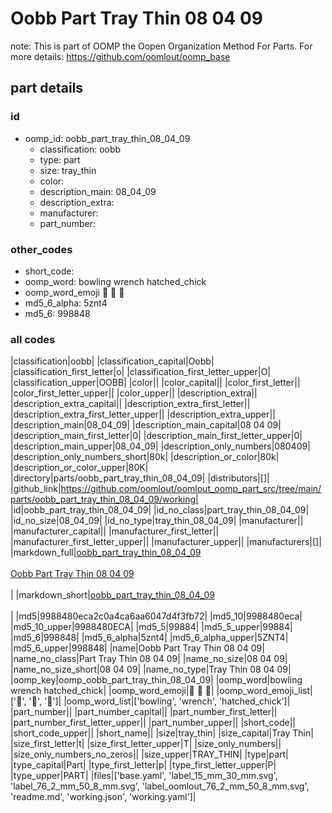 # Oobb Part Tray Thin 08 04 09  

note: This is part of OOMP the Oopen Organization Method For Parts. For more details: https://github.com/oomlout/oomp_base

##  part details





### id
* oomp_id: oobb_part_tray_thin_08_04_09
  * classification: oobb
  * type: part
  * size: tray_thin
  * color: 
  * description_main: 08_04_09
  * description_extra: 
  * manufacturer: 
  * part_number: 

### other_codes
* short_code: 
* oomp_word: bowling wrench hatched_chick
* oomp_word_emoji :bowling: :wrench: :hatched_chick:
* md5_6_alpha: 5znt4
* md5_6: 998848

### all codes 
|classification|oobb|
|classification_capital|Oobb|
|classification_first_letter|o|
|classification_first_letter_upper|O|
|classification_upper|OOBB|
|color||
|color_capital||
|color_first_letter||
|color_first_letter_upper||
|color_upper||
|description_extra||
|description_extra_capital||
|description_extra_first_letter||
|description_extra_first_letter_upper||
|description_extra_upper||
|description_main|08_04_09|
|description_main_capital|08 04 09|
|description_main_first_letter|0|
|description_main_first_letter_upper|0|
|description_main_upper|08_04_09|
|description_only_numbers|080409|
|description_only_numbers_short|80k|
|description_or_color|80k|
|description_or_color_upper|80K|
|directory|parts/oobb_part_tray_thin_08_04_09|
|distributors|[]|
|github_link|https://github.com/oomlout/oomlout_oomp_part_src/tree/main/parts/oobb_part_tray_thin_08_04_09/working|
|id|oobb_part_tray_thin_08_04_09|
|id_no_class|part_tray_thin_08_04_09|
|id_no_size|08_04_09|
|id_no_type|tray_thin_08_04_09|
|manufacturer||
|manufacturer_capital||
|manufacturer_first_letter||
|manufacturer_first_letter_upper||
|manufacturer_upper||
|manufacturers|[]|
|markdown_full|[oobb_part_tray_thin_08_04_09](https://github.com/oomlout/oomlout_oomp_part_src/tree/main/parts/oobb_part_tray_thin_08_04_09/working)<br>[](https://github.com/oomlout/oomlout_oomp_part_src/tree/main/parts/oobb_part_tray_thin_08_04_09/working)<br>[Oobb Part Tray Thin 08 04 09](https://github.com/oomlout/oomlout_oomp_part_src/tree/main/parts/oobb_part_tray_thin_08_04_09/working)<br><br>|
|markdown_short|[oobb_part_tray_thin_08_04_09](https://github.com/oomlout/oomlout_oomp_part_src/tree/main/parts/oobb_part_tray_thin_08_04_09/working)<br><br>|
|md5|9988480eca2c0a4ca6aa6047d4f3fb72|
|md5_10|9988480eca|
|md5_10_upper|9988480ECA|
|md5_5|99884|
|md5_5_upper|99884|
|md5_6|998848|
|md5_6_alpha|5znt4|
|md5_6_alpha_upper|5ZNT4|
|md5_6_upper|998848|
|name|Oobb Part Tray Thin 08 04 09|
|name_no_class|Part Tray Thin 08 04 09|
|name_no_size|08 04 09|
|name_no_size_short|08 04 09|
|name_no_type|Tray Thin 08 04 09|
|oomp_key|oomp_oobb_part_tray_thin_08_04_09|
|oomp_word|bowling wrench hatched_chick|
|oomp_word_emoji|:bowling: :wrench: :hatched_chick:|
|oomp_word_emoji_list|[':bowling:', ':wrench:', ':hatched_chick:']|
|oomp_word_list|['bowling', 'wrench', 'hatched_chick']|
|part_number||
|part_number_capital||
|part_number_first_letter||
|part_number_first_letter_upper||
|part_number_upper||
|short_code||
|short_code_upper||
|short_name||
|size|tray_thin|
|size_capital|Tray Thin|
|size_first_letter|t|
|size_first_letter_upper|T|
|size_only_numbers||
|size_only_numbers_no_zeros||
|size_upper|TRAY_THIN|
|type|part|
|type_capital|Part|
|type_first_letter|p|
|type_first_letter_upper|P|
|type_upper|PART|
|files|['base.yaml', 'label_15_mm_30_mm.svg', 'label_76_2_mm_50_8_mm.svg', 'label_oomlout_76_2_mm_50_8_mm.svg', 'readme.md', 'working.json', 'working.yaml']|
